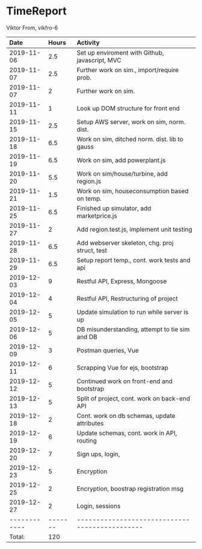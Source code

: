 # TimeReport 
Viktor From, vikfro-6                                    

| Date         | Hours   | Activity                                       |
| :----------- |:--------| :----------------------------------------------|
|  2019-11-06  | 2.5     | Set up enviroment with Github, javascript, MVC | 
|  2019-11-07  | 2.5     | Further work on sim., import/require prob.     |
|  2019-11-07  | 2       | Further work on sim.                           |
|  2019-11-11  | 1       | Look up DOM structure for front end            |
|  2019-11-15  | 2.5     | Setup AWS server, work on sim, norm. dist.     |
|  2019-11-18  | 6.5     | Work on sim, ditched norm. dist. lib to gauss  |
|  2019-11-19  | 6.5     | Work on sim, add powerplant.js                 |
|  2019-11-20  | 5.5     | Work on sim/house/turbine, add region.js       |
|  2019-11-21  | 1.5     | Work on sim, houseconsumption based on temp.   |
|  2019-11-25  | 6.5     | Finished up simulator, add marketprice.js      |
|  2019-11-27  | 2       | Add region.test.js, implement unit testing     |
|  2019-11-28  | 6.5     | Add webserver skeleton, chg. proj struct, test |
|  2019-11-29  | 6.5     | Setup report temp., cont. work tests and api   |
|  2019-12-03  | 9       | Restful API, Express, Mongoose                 |
|  2019-12-04  | 4       | Restful API, Restructuring of project          |
|  2019-12-05  | 5       | Update simulation to run while server is up    |
|  2019-12-06  | 5       | DB misunderstanding, attempt to tie sim and DB |
|  2019-12-09  | 3       | Postman queries, Vue                           |
|  2019-12-11  | 6       | Scrapping Vue for ejs, bootstrap               |
|  2019-12-12  | 5       | Continued work on front-end and bootstrap      |
|  2019-12-13  | 5       | Split of project, cont. work on back-end API   |
|  2019-12-18  | 2       | Cont. work on db schemas, update attributes    |
|  2019-12-19  | 6       | Update schemas, cont. work in API, routing     | 
|  2019-12-20  | 7       | Sign ups, login,                               |
|  2019-12-23  | 5       | Encryption                                     |
|  2019-12-25  | 2       | Encryption, boostrap registration msg          |
|  2019-12-27  | 2       | Login, sessions                                |
| ------------ | ------- | ---------------------------------------------- | 
|  Total:      | 120     |                                                |
